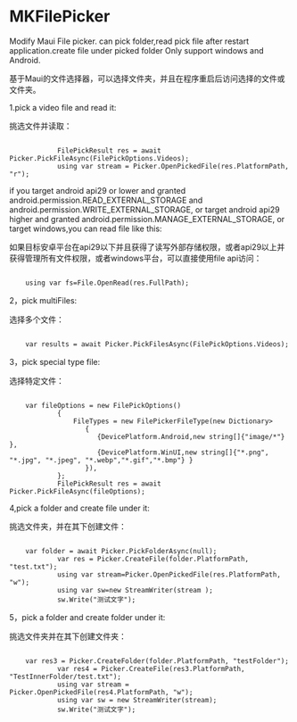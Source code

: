 # MKFilePicker
<p>Modify Maui File picker. can pick folder,read pick file after restart application.create file under picked folder
Only support windows and Android.</p>
<p>基于Maui的文件选择器，可以选择文件夹，并且在程序重启后访问选择的文件或文件夹。</p>

<p>1.pick a video file and read it:</p>
<p>挑选文件并读取：</p>
<code>
            FilePickResult res = await Picker.PickFileAsync(FilePickOptions.Videos);
            using var stream = Picker.OpenPickedFile(res.PlatformPath, "r");
</code>	
<p>if you target android api29 or lower and granted android.permission.READ_EXTERNAL_STORAGE and android.permission.WRITE_EXTERNAL_STORAGE,
or target android api29 higher and granted android.permission.MANAGE_EXTERNAL_STORAGE,
or target windows,you can read file like this:</p>
<p>如果目标安卓平台在api29以下并且获得了读写外部存储权限，或者api29以上并获得管理所有文件权限，或者windows平台，可以直接使用file api访问：</p>
<code>
	using var fs=File.OpenRead(res.FullPath);
</code>
<p>2，pick multiFiles:</p>
<p>选择多个文件：</p>
<code>
	var results = await Picker.PickFilesAsync(FilePickOptions.Videos);
</code>
<p>3，pick special type file:</p>
<p>选择特定文件：</p>
<code>
	var fileOptions = new FilePickOptions()
            {
                FileTypes = new FilePickerFileType(new Dictionary<DevicePlatform, IEnumerable<string>>
                   {
                      {DevicePlatform.Android,new string[]{"image/*"} },
                      {DevicePlatform.WinUI,new string[]{"*.png", "*.jpg", "*.jpeg", "*.webp","*.gif","*.bmp"} }
                   }),
            };
            FilePickResult res = await Picker.PickFileAsync(fileOptions);
</code>
  <p>4,pick a folder and create file under it:</p>
  <p>挑选文件夹，并在其下创建文件：</p>
<code>
	var folder = await Picker.PickFolderAsync(null);
            var res = Picker.CreateFile(folder.PlatformPath, "test.txt");
            using var stream=Picker.OpenPickedFile(res.PlatformPath, "w");
            using var sw=new StreamWriter(stream );
            sw.Write("测试文字");
</code>
  <p>5，pick a folder and create folder under it:</p>
  <p>挑选文件夹并在其下创建文件夹：</p>
<code>
	var res3 = Picker.CreateFolder(folder.PlatformPath, "testFolder");
            var res4 = Picker.CreateFile(res3.PlatformPath, "TestInnerFolder/test.txt");
            using var stream = Picker.OpenPickedFile(res4.PlatformPath, "w");
            using var sw = new StreamWriter(stream);
            sw.Write("测试文字");
</code>
  

